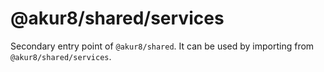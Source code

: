 # @akur8/shared/services

Secondary entry point of `@akur8/shared`. It can be used by importing from `@akur8/shared/services`.
